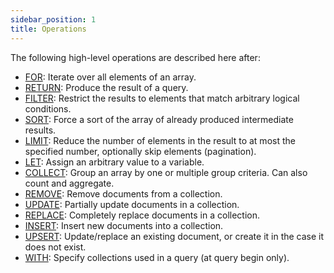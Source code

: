 ```yaml
---
sidebar_position: 1
title: Operations
---
```


The following high-level operations are described here after:

- [FOR](for): Iterate over all elements of an array.
- [RETURN](return): Produce the result of a query.
- [FILTER](filter): Restrict the results to elements that match arbitrary logical conditions.
- [SORT](sort): Force a sort of the array of already produced intermediate results.
- [LIMIT](limit): Reduce the number of elements in the result to at most the specified number, optionally skip elements (pagination).
- [LET](let): Assign an arbitrary value to a variable.
- [COLLECT](collect): Group an array by one or multiple group criteria. Can also count and aggregate.
- [REMOVE](remove): Remove documents from a collection.
- [UPDATE](update): Partially update documents in a collection.
- [REPLACE](replace): Completely replace documents in a collection.
- [INSERT](insert): Insert new documents into a collection.
- [UPSERT](upsert): Update/replace an existing document, or create it in the case it does not exist.
- [WITH](with): Specify collections used in a query (at query begin only).
